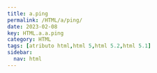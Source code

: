 ```yaml
---
title: a.ping
permalink: /HTML/a/ping/
date: 2023-02-08
key: HTML.a.a.ping
category: HTML
tags: [atributo html,html 5,html 5.2,html 5.1]
sidebar:
  nav: html
---
```

